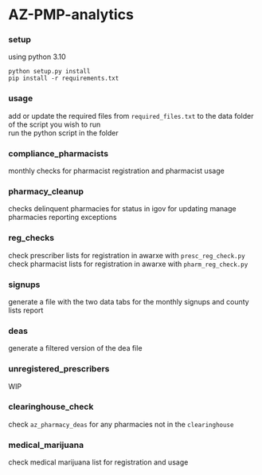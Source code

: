 # AZ-PMP-analytics
  
### setup
using python 3.10  
```
python setup.py install
pip install -r requirements.txt
```
### usage
add or update the required files from `required_files.txt` to the data folder of the script you wish to run  
run the python script in the folder
  
### compliance_pharmacists
monthly checks for pharmacist registration and pharmacist usage  
  
### pharmacy_cleanup
checks delinquent pharmacies for status in igov for updating manage pharmacies reporting exceptions  
  
### reg_checks
check prescriber lists for registration in awarxe with ``presc_reg_check.py``  
check pharmacist lists for registration in awarxe with ``pharm_reg_check.py``  

### signups
generate a file with the two data tabs for the monthly signups and county lists report  

### deas
generate a filtered version of the dea file  

### unregistered_prescribers
WIP  

### clearinghouse_check
check ``az_pharmacy_deas`` for any pharmacies not in the ``clearinghouse``  

### medical_marijuana
check medical marijuana list for registration and usage  
